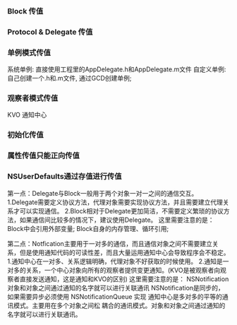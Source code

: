 
### Block 传值  ###

### Protocol & Delegate 传值 ###


### 单例模式传值 ###
系统单例:  直接使用工程里的AppDelegate.h和AppDelegate.m文件
自定义单例: 自己创建一个.h和.m文件, 通过GCD创建单例;


### 观察者模式传值 ###
KVO
通知中心


### 初始化传值  ###

### 属性传值只能正向传值  ###

### NSUserDefaults通过存值进行传值  ###



第一点：Delegate与Block一般用于两个对象一对一之间的通信交互。
1.Delegate需要定义协议方法，代理对象需要实现协议方法，并且需要建立代理关系才可以实现通信。
2.Block相对于Delegate更加简洁，不需要定义繁琐的协议方法，如果通信间比较多的情况下，建议使用Delegate。
这里需要注意的是：Block中会引用外部变量; Block自身的内存管理、循环引用;

第二点：Notfication主要用于一对多的通信，而且通信对象之间不需要建立关系，但是使用通知代码的可读性差，而且大量运用通知中心会导致程序会不稳定。
1.通知中心在一对多、关系逻辑明确，代理对象不好获取的时候使用。
2.通知是一对多的关系，一个中心对象向所有的观察者提供变更通知。(KVO是被观察者向观察者直接发送通知，这是通知和KVO的区别)
这里需要注意的是：
NSNotification对象和对象之间通过通知的名字就可以进行关联通讯
NSNotification是同步的，如果需要异步必须使用 NSNotificationQueue 实现
通知中心是多对多的平等的通讯模式。主要用在多个对象之间松 耦合的通讯模式。对象和对象之间通过通知的名字就可以进行关联通讯。



